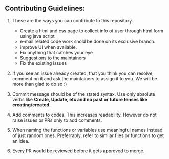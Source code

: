 ## Contributing Guidelines:


1. These are the ways you can contribute to this repository.
   * Create a html and css page to collect info of user through html form using java script
   * e-mail related code work shold be done on its exclusive branch.
   * improve UI when available.
   * Fix anything  that catches your eye
   * Suggestions to the maintainers
   * Fix the existing issues

2. If you see an issue already created, that you think you can resolve, comment on it and ask the maintainers to assign it to you. We will be more than glad to do so :)

3. Commit message should be of the stated syntax. Use only absolute verbs like **Create, Update, etc and no past or future tenses like creating/created.**

4. Add comments to codes. This increases readability. However do not raise issues or PRs only to add comments.

5. When naming the functions or variables use meaningful names instead of just random ones. Preferrably, refer to similar files or functions to get an idea.

6. Every PR would be reviewed before it gets approved to merge.
